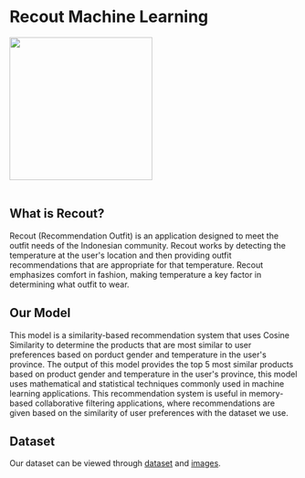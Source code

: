 # Recout Machine Learning
<img src="https://github.com/C241-PS139/Recout-ML/blob/main/image/Logo%20Recout.jpg?raw=true" width="250" height="250"><br /><br />
## What is Recout?
Recout (Recommendation Outfit) is an application designed to meet the outfit needs of the Indonesian community. Recout works by detecting the temperature at the user's location and then providing outfit recommendations that are appropriate for that temperature. Recout emphasizes comfort in fashion, making temperature a key factor in determining what outfit to wear.


## Our Model
This model is a similarity-based recommendation system that uses Cosine Similarity to determine the products that are most similar to user preferences based on porduct gender and temperature in the user's province. The output of this model provides the top 5 most similar products based on product gender and temperature in the user's province, this model uses mathematical and statistical techniques commonly used in machine learning applications. This recommendation system is useful in memory-based collaborative filtering applications, where recommendations are given based on the similarity of user preferences with the dataset we use.

## Dataset
Our dataset can be viewed through [dataset](https://www.kaggle.com/datasets/latifahhukma/fashion-campus/) and [images](https://www.kaggle.com/datasets/paramaggarwal/fashion-product-images-dataset/data).
